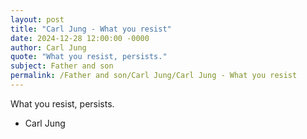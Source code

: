```yaml
---
layout: post
title: "Carl Jung - What you resist"
date: 2024-12-28 12:00:00 -0000
author: Carl Jung
quote: "What you resist, persists."
subject: Father and son
permalink: /Father and son/Carl Jung/Carl Jung - What you resist
---
```


What you resist, persists.

- Carl Jung
